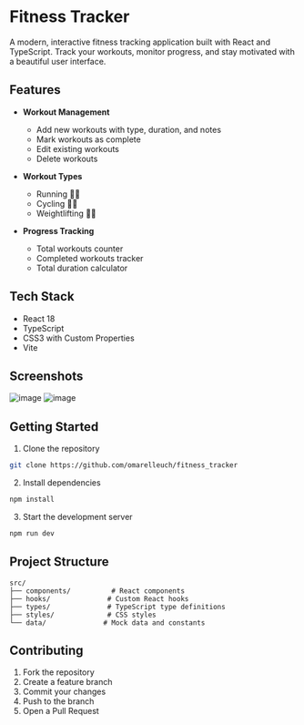 # Fitness Tracker

A modern, interactive fitness tracking application built with React and TypeScript. Track your workouts, monitor progress, and stay motivated with a beautiful user interface.

## Features

- **Workout Management**
  - Add new workouts with type, duration, and notes
  - Mark workouts as complete
  - Edit existing workouts
  - Delete workouts

- **Workout Types**
  - Running 🏃‍♂️
  - Cycling 🚴‍♂️
  - Weightlifting 🏋️‍♂️

- **Progress Tracking**
  - Total workouts counter
  - Completed workouts tracker
  - Total duration calculator

## Tech Stack

- React 18
- TypeScript
- CSS3 with Custom Properties
- Vite

## Screenshots

![image](https://github.com/user-attachments/assets/b9b52e44-e39a-43f2-9f76-aa12d1cfd52f)
![image](https://github.com/user-attachments/assets/c929fed5-6149-4c61-8287-da517e7e86f8)


## Getting Started

1. Clone the repository
```bash
git clone https://github.com/omarelleuch/fitness_tracker
```

2. Install dependencies
```bash
npm install
```

3. Start the development server
```bash
npm run dev
```

## Project Structure

```
src/
├── components/          # React components
├── hooks/              # Custom React hooks
├── types/              # TypeScript type definitions
├── styles/             # CSS styles
└── data/              # Mock data and constants
```

## Contributing

1. Fork the repository
2. Create a feature branch
3. Commit your changes
4. Push to the branch
5. Open a Pull Request

